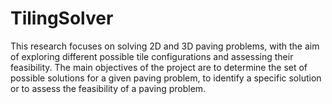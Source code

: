 # TilingSolver
This research focuses on solving 2D and 3D paving problems, with the aim of exploring different possible tile configurations and assessing their feasibility. The main objectives of the project are to determine the set of possible solutions for a given paving problem, to identify a specific solution or to assess the feasibility of a paving problem.
